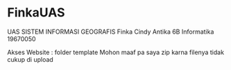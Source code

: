 # FinkaUAS
UAS SISTEM INFORMASI GEOGRAFIS
Finka Cindy Antika
6B Informatika
19670050

Akses Website : folder template
Mohon maaf pa saya zip karna filenya tidak cukup di upload
